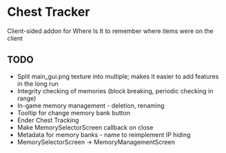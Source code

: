 # Chest Tracker

Client-sided addon for Where Is It to remember where items were on the client

## TODO

- Split main_gui.png texture into multiple; makes it easier to add features in the long run
- Integrity checking of memories (block breaking, periodic checking in range)
- In-game memory management - deletion, renaming
- Tooltip for change memory bank button
- Ender Chest Tracking
- Make MemorySelectorScreen callback on close
- Metadata for memory banks - name to reimplement IP hiding
- MemorySelectorScreen -> MemoryManagementScreen